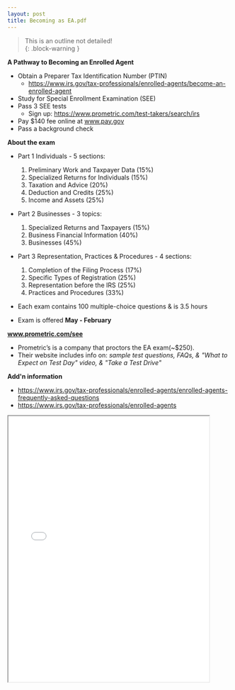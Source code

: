 ```yaml
---
layout: post
title: Becoming as EA.pdf
--- 
```


> This is an outline not detailed!  
{: .block-warning }

**A Pathway to Becoming an Enrolled Agent**

- Obtain a Preparer Tax Identification Number (PTIN)
  - https://www.irs.gov/tax-professionals/enrolled-agents/become-an-enrolled-agent
- Study for Special Enrollment Examination (SEE)
- Pass 3 SEE tests
  - Sign up: https://www.prometric.com/test-takers/search/irs
- Pay $140 fee online at www.pay.gov
- Pass a background check

**About the exam**

- Part 1 Individuals - 5 sections:
  1. Preliminary Work and Taxpayer Data (15%)
  1. Specialized Returns for Individuals (15%)
  1. Taxation and Advice (20%)
  1. Deduction and Credits (25%)
  1. Income and Assets (25%)

- Part 2 Businesses - 3 topics:
  1. Specialized Returns and Taxpayers (15%)
  1. Business Financial Information (40%)
  1. Businesses (45%)

- Part 3 Representation, Practices & Procedures - 4 sections:
  1. Completion of the Filing Process (17%)
  1. Specific Types of Registration (25%)
  1. Representation before the IRS (25%)
  1. Practices and Procedures (33%)

- Each exam contains 100 multiple-choice questions & is 3.5 hours
- Exam is offered **May - February**

**www.prometric.com/see**

- Prometric’s is a company that proctors the EA exam(~$250). 
- Their website includes info on: *sample test questions, FAQs, & "What to Expect on Test Day" video, & "Take a Test Drive"*

**Add'n information**

  - https://www.irs.gov/tax-professionals/enrolled-agents/enrolled-agents-frequently-asked-questions
  - https://www.irs.gov/tax-professionals/enrolled-agents

<div class="pdf-container">
    <iframe src="/irs.ea/assets/pdfs/minor-p5279.pdf#zoom=FitH" height="600" width="90%" allowFullScreen="true">
    </iframe>
</div>
